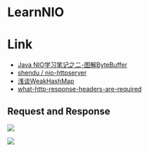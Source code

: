 # LearnNIO


# Link
- [Java NIO学习笔记之二-图解ByteBuffer](https://my.oschina.net/flashsword/blog/159613)
- [shendu / nio-httpserver](https://github.com/shenedu/nio-httpserver)
- [浅谈WeakHashMap](http://www.importnew.com/23182.html)
- [what-http-response-headers-are-required](https://stackoverflow.com/questions/4726515/what-http-response-headers-are-required)

## Request and Response

![](http://www.tcpipguide.com/free/diagrams/httprequest.png)

![](http://www.tcpipguide.com/free/diagrams/httpresponse.png)

